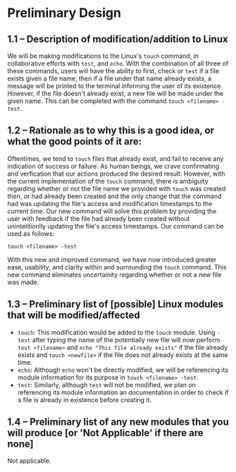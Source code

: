 # Preliminary Design

## 1.1 – Description of modification/addition to Linux

We will be making modifications to the Linux's `touch` command, in collaborative efforts with `test`, and `echo`. With the combination of all three of these commands, users will have the ability to first, check or `test` if a file exists given a file name, then if a file under that name already exists, a message will be printed to the terminal informing the user of its existence. However, if the file doesn't already exist, a new file will be made under the given name. This can be completed with the command `touch <filename> -test`. 

## 1.2 – Rationale as to why this is a good idea, or what the good points of it are:

Oftentimes, we tend to `touch` files that already exist, and fail to receive any indication of success or failure. As human beings, we crave confirmating and verfication that our actions produced the desired result. However, with the current implementation of the `touch` command, there is ambiguity regarding whether or not the file name we provided with `touch` was created then, or had already been created and the only change that the command had was updating the file's access and modification timestamps to the current time. Our new command will solve this problem by providing the user with feedback if the file had already been created without unintelitionlly updating the file's access timestamps. Our command can be used as follows:

```
touch <filename> -test
```

With this new and improved command, we have now introduced greater ease, usability, and clarity within and surrounding the `touch` command. This new command eliminates uncertainity regarding whether or not a new file was made. 


## 1.3 – Preliminary list of [possible] Linux modules that will be modified/affected

* `touch`: This modification would be added to the `touch` module. Using `-test` after typing the name of the potentially new file will now perform `test <filename>` and `echo "This file already exists"` if the file already exists and `touch <newfile>` if the file does not already exists at the same time.
* `echo`: Although `echo` won't be directly modified, we will be referencing its module information for its purpose in `touch <filename> -test`.
* `test`: Similarly, although `test` will not be modified, we plan on referencing its module information an documentation in order to check if a file is already in existence before creating it. 
 

## 1.4 – Preliminary list of any new modules that you will produce [or 'Not Applicable' if there are none]
Not applicable.
